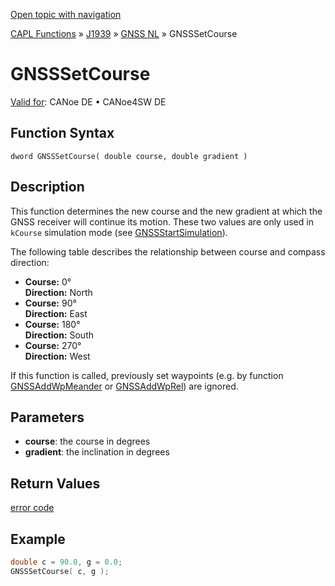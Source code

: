 [Open topic with navigation](../../../../../../CANoeDEFamily.htm#Topics/CAPLFunctions/J1939/GNSSNodeLayer/Functions/CAPLfunctionGNSSsetcourse.md)

[CAPL Functions](../../../CAPLfunctions.md) » [J1939](../../CAPLfunctionsJ1939StartPage.md) » [GNSS NL](../CAPLfunctionsGNSSNLOverview.md) » GNSSSetCourse

# GNSSSetCourse

[Valid for](../../../../Shared/FeatureAvailability.md):  CANoe DE • CANoe4SW DE

## Function Syntax

```
dword GNSSSetCourse( double course, double gradient )
```

## Description

This function determines the new course and the new gradient at which the GNSS receiver will continue its motion. These two values are only used in `kCourse` simulation mode (see [GNSSStartSimulation](CAPLfunctionGNSSstartsimulation.md)).

The following table describes the relationship between course and compass direction:

- **Course:** 0°  
  **Direction:** North
- **Course:** 90°  
  **Direction:** East
- **Course:** 180°  
  **Direction:** South
- **Course:** 270°  
  **Direction:** West

If this function is called, previously set waypoints (e.g. by function [GNSSAddWpMeander](CAPLfunctionGNSSaddwpmeander.md) or [GNSSAddWpRel](CAPLfunctionGNSSaddwprel.md)) are ignored.

## Parameters

- **course**: the course in degrees
- **gradient**: the inclination in degrees

## Return Values

[error code](../CAPLfunctionsGNSSNLErrorCodesGetLastError.md)

## Example

```c
double c = 90.0, g = 0.0;
GNSSSetCourse( c, g );
```
